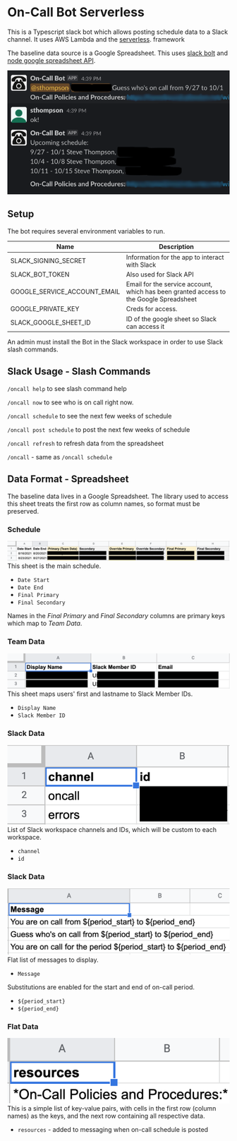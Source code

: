# On-Call Bot Serverless
This is a Typescript slack bot which allows posting schedule data to a Slack channel. It uses AWS Lambda and the [serverless](https://www.serverless.com/). framework

The baseline data source is a Google Spreadsheet. This uses [slack bolt](https://github.com/slackapi/bolt-js/tree/main/examples/getting-started-typescript) and [node google spreadsheet API](https://theoephraim.github.io/node-google-spreadsheet/#/getting-started/authentication).

![Usage](img/usage.png)

## Setup
The bot requires several environment variables to run.

| Name | Description |
| ---- | ----------- |
| SLACK_SIGNING_SECRET | Information for the app to interact with Slack |
| SLACK_BOT_TOKEN | Also used for Slack API |
| GOOGLE_SERVICE_ACCOUNT_EMAIL | Email for the service account, which has been granted access to the Google Spreadsheet |
| GOOGLE_PRIVATE_KEY | Creds for access. |
| SLACK_GOOGLE_SHEET_ID | ID of the google sheet so Slack can access it |

An admin must install the Bot in the Slack workspace in order to use Slack slash commands.

## Slack Usage - Slash Commands
`/oncall help` to see slash command help

`/oncall now` to see who is on call right now.

`/oncall schedule` to see the next few weeks of schedule

`/oncall post schedule` to post the next few weeks of schedule

`/oncall refresh` to refresh data from the spreadsheet

`/oncall` - same as `/oncall schedule`

## Data Format - Spreadsheet
The baseline data lives in a Google Spreadsheet. The library used to access this sheet treats the first row as column names, so format must be preserved.

### Schedule
![Schedule Tab](img/ScheduleTab.png)
This sheet is the main schedule.
* `Date Start`
* `Date End`
* `Final Primary`
* `Final Secondary`

Names in the _Final Primary_ and _Final Secondary_ columns are primary keys which map to _Team Data_.

### Team Data
![Team Data Tab](img/Team_DataTab.png)
This sheet maps users' first and lastname to Slack Member IDs.
* `Display Name`
* `Slack Member ID`

### Slack Data
![Slack Data Tab](img/Slack_DataTab.png)
List of Slack workspace channels and IDs, which will be custom to each workspace.
* `channel`
* `id`

### Slack Data
![Slack Messages Tab](img/Slack_MessagesTab.png)
Flat list of messages to display.
* `Message`

Substitutions are enabled for the start and end of on-call period.
* `${period_start}`
* `${period_end}`

### Flat Data
![Flat Data Tab](img/Flat_DataTab.png)
This is a simple list of key-value pairs, with cells in the first row (column names) as the keys, and the next row containing all respective data.
* `resources` - added to messaging when on-call schedule is posted
